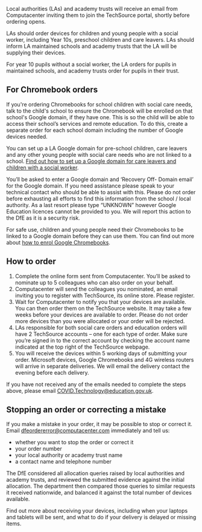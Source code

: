 Local authorities (LAs) and academy trusts will receive an email from Computacenter inviting them to join the TechSource portal, shortly before ordering opens.

LAs should order devices for children and young people with a social worker, including Year 10s, preschool children and care leavers. LAs should inform LA maintained schools and academy trusts that the LA will be supplying their devices.

For year 10 pupils without a social worker, the LA orders for pupils in maintained schools, and academy trusts order for pupils in their trust.

## For Chromebook orders

If you're ordering Chromebooks for school children with social care needs, talk to the child's school to ensure the Chromebook will be enrolled on that school's Google domain, if they have one. This is so the child will be able to access their school’s services and remote education. To do this, create a separate order for each school domain including the number of Google devices needed.

You can set up a LA Google domain for pre-school children, care leavers and any other young people with social care needs who are not linked to a school. [Find out how to set up a Google domain for care leavers and children with a social worker](https://www.computacenter.com/uk/supporting-remote-education-and-social-care/google-domain-for-care-leavers-children-with-social-worker).

You’ll be asked to enter a Google domain and ‘Recovery Off- Domain email’ for the Google domain. If you need assistance please speak to your technical contact who should be able to assist with this. Please do not order before exhausting all efforts to find this information from the school / local authority. As a last resort please type “UNKNOWN” however Google Education licences cannot be provided to you. We will report this action to the DfE as it is a security risk.

For safe use, children and young people need their Chromebooks to be linked to a Google domain before they can use them. You can find out more about [how to enrol Google Chromebooks](/devices/preparing-chromebooks).

## How to order

1.  Complete the online form sent from Computacenter. You’ll be asked to nominate up to 5 colleagues who can also order on your behalf.
2.  Computacenter will send the colleagues you nominated, an email inviting you to register with TechSource, its online store. Please register.
3.  Wait for Computacenter to notify you that your devices are available. You can then order them on the TechSource website. It may take a few weeks before your devices are available to order. Please do not order more devices than you were allocated or your order will be rejected.
4.  LAs responsible for both social care orders and education orders will have 2 TechSource accounts – one for each type of order. Make sure you’re signed in to the correct account by checking the account name indicated at the top right of the TechSource webpage.
5.  You will receive the devices within 5 working days of submitting your order. Microsoft devices, Google Chromebooks and 4G wireless routers will arrive in separate deliveries. We will email the delivery contact the evening before each delivery.

If you have not received any of the emails needed to complete the steps above, please email [COVID.Technology@education.gov.uk](mailto:COVID.Technology@education.gov.uk).

## Stopping an order or correcting a mistake

If you make a mistake in your order, it may be possible to stop or correct it. Email [dfeordererror@computacenter.com](mailto:dfeordererror@computacenter.com) immediately and tell us:

* whether you want to stop the order or correct it
* your order number
* your local authority or academy trust name
* a contact name and telephone number

The DfE considered all allocation queries raised by local authorities and academy trusts, and reviewed the submitted evidence against the initial allocation. The department then compared those queries to similar requests it received nationwide, and balanced it against the total number of devices available.

Find out more about receiving your devices, including when your laptops and tablets will be sent, and what to do if your delivery is delayed or missing items.
